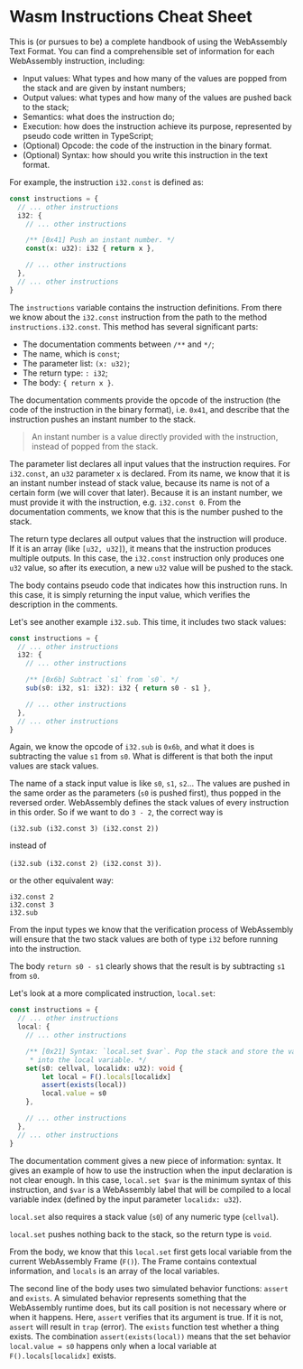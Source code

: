 # Wasm Instructions Cheat Sheet

This is (or pursues to be) a complete handbook of using the WebAssembly Text
Format. You can find a comprehensible set of information for each WebAssembly
instruction, including:

- Input values: What types and how many of the values are popped from the stack
  and are given by instant numbers;
- Output values: what types and how many of the values are pushed back to the
  stack;
- Semantics: what does the instruction do;
- Execution: how does the instruction achieve its purpose, represented by pseudo
  code written in TypeScript;
- (Optional) Opcode: the code of the instruction in the binary format.
- (Optional) Syntax: how should you write this instruction in the text format.

For example, the instruction `i32.const` is defined as:

```typescript
const instructions = {
  // ... other instructions
  i32: {
    // ... other instructions

    /** [0x41] Push an instant number. */
    const(x: u32): i32 { return x },

    // ... other instructions
  },
  // ... other instructions
}
```

The `instructions` variable contains the instruction definitions. From there we
know about the `i32.const` instruction from the path to the method
`instructions.i32.const`. This method has several significant parts:

- The documentation comments between `/**` and `*/`;
- The name, which is `const`;
- The parameter list: `(x: u32)`;
- The return type: `: i32`;
- The body: `{ return x }`.

The documentation comments provide the opcode of the instruction (the code of
the instruction in the binary format), i.e. `0x41`, and describe that the
instruction pushes an instant number to the stack.

> An instant number is a value directly provided with the instruction, instead
> of popped from the stack.

The parameter list declares all input values that the instruction requires. For
`i32.const`, an `u32` parameter `x` is declared. From its name, we know that it
is an instant number instead of stack value, because its name is not of a
certain form (we will cover that later). Because it is an instant number, we
must provide it with the instruction, e.g. `i32.const 0`. From the documentation
comments, we know that this is the number pushed to the stack.

The return type declares all output values that the instruction will produce. If
it is an array (like `[u32, u32]`), it means that the instruction produces
multiple outputs. In this case, the `i32.const` instruction only produces one
`u32` value, so after its execution, a new `u32` value will be pushed to the
stack.

The body contains pseudo code that indicates how this instruction runs. In this
case, it is simply returning the input value, which verifies the description in
the comments.

Let's see another example `i32.sub`. This time, it includes two stack values:

```typescript
const instructions = {
  // ... other instructions
  i32: {
    // ... other instructions

    /** [0x6b] Subtract `s1` from `s0`. */
    sub(s0: i32, s1: i32): i32 { return s0 - s1 },

    // ... other instructions
  },
  // ... other instructions
}
```

Again, we know the opcode of `i32.sub` is `0x6b`, and what it does is
subtracting the value `s1` from `s0`. What is different is that both the input
values are stack values.

The name of a stack input value is like `s0`, `s1`, `s2`... The values are
pushed in the same order as the parameters (`s0` is pushed first), thus popped
in the reversed order. WebAssembly defines the stack values of every instruction
in this order. So if we want to do `3 - 2`, the correct way is

`(i32.sub (i32.const 3) (i32.const 2))`

instead of

`(i32.sub (i32.const 2) (i32.const 3))`.

or the other equivalent way:

```
i32.const 2
i32.const 3
i32.sub
```

From the input types we know that the verification process of WebAssembly will
ensure that the two stack values are both of type `i32` before running into the
instruction.

The body `return s0 - s1` clearly shows that the result is by subtracting `s1`
from `s0`.

Let's look at a more complicated instruction, `local.set`:

```typescript
const instructions = {
  // ... other instructions
  local: {
    // ... other instructions

    /** [0x21] Syntax: `local.set $var`. Pop the stack and store the value
     * into the local variable. */
    set(s0: cellval, localidx: u32): void {
        let local = F().locals[localidx]
        assert(exists(local))
        local.value = s0
    },

    // ... other instructions
  },
  // ... other instructions
}
```

The documentation comment gives a new piece of information: syntax. It gives an
example of how to use the instruction when the input declaration is not clear
enough. In this case, `local.set $var` is the minimum syntax of this
instruction, and `$var` is a WebAssembly label that will be compiled to a local
variable index (defined by the input parameter `localidx: u32`).

`local.set` also requires a stack value (`s0`) of any numeric type (`cellval`).

`local.set` pushes nothing back to the stack, so the return type is `void`.

From the body, we know that this `local.set` first gets local variable from the
current WebAssembly Frame (`F()`). The Frame contains contextual information,
and `locals` is an array of the local variables.

The second line of the body uses two simulated behavior functions: `assert` and
`exists`. A simulated behavior represents something that the WebAssembly runtime
does, but its call position is not necessary where or when it happens. Here,
`assert` verifies that its argument is true. If it is not, `assert` will result
in `trap` (error). The `exists` function test whether a thing exists. The
combination `assert(exists(local))` means that the set behavior
`local.value = s0` happens only when a local variable at `F().locals[localidx]`
exists.
